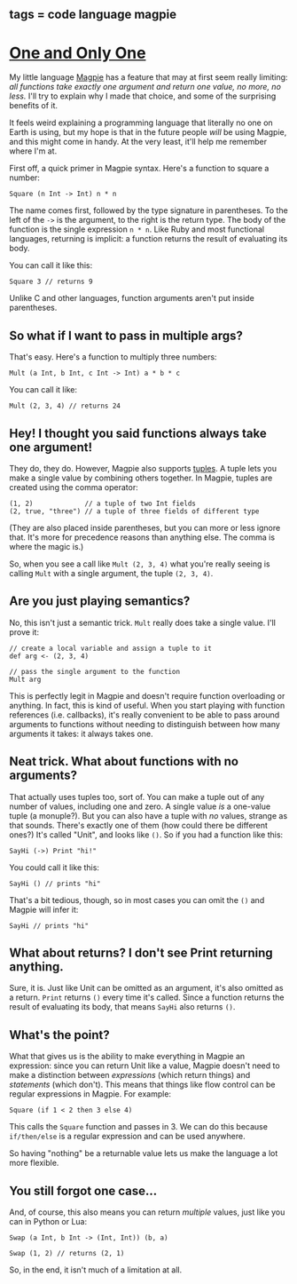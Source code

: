 tags = code language magpie
---

# [One and Only One](http://journal.stuffwithstuff.com/2009/05/05/one-and-only-one/ "One and Only One")

My little language [Magpie](http://bitbucket.org/munificent/magpie/) has a feature that may at first seem really
limiting: _all functions take exactly one argument and return one value, no
more, no less._ I'll try to explain why I made that choice, and some of the
surprising benefits of it.


It feels weird explaining a programming language that literally no one on
Earth is using, but my hope is that in the future people _will_ be using
Magpie, and this might come in handy. At the very least, it'll help me
remember where I'm at.

First off, a quick primer in Magpie syntax. Here's a function to square a
number:



    Square (n Int -> Int) n * n


The name comes first, followed by the type signature in parentheses. To the
left of the `->` is the argument, to the right is the return type. The body of
the function is the single expression `n * n`. Like Ruby and most functional
languages, returning is implicit: a function returns the result of evaluating
its body.

You can call it like this:



    Square 3 // returns 9


Unlike C and other languages, function arguments aren't put inside
parentheses.

## So what if I want to pass in multiple args?

That's easy. Here's a function to multiply three numbers:



    Mult (a Int, b Int, c Int -> Int) a * b * c


You can call it like:



    Mult (2, 3, 4) // returns 24


## Hey! I thought you said functions always take one argument!

They do, they do. However, Magpie also supports [tuples](http://en.wikipedia.org/wiki/Tuple). A tuple lets you
make a single value by combining others together. In Magpie, tuples are
created using the comma operator:



    (1, 2)             // a tuple of two Int fields
    (2, true, "three") // a tuple of three fields of different type


(They are also placed inside parentheses, but you can more or less ignore
that. It's more for precedence reasons than anything else. The comma is where
the magic is.)

So, when you see a call like `Mult (2, 3, 4)` what you're really seeing is
calling `Mult` with a single argument, the tuple `(2, 3, 4)`.

## Are you just playing semantics?

No, this isn't just a semantic trick. `Mult` really does take a single value.
I'll prove it:



    // create a local variable and assign a tuple to it
    def arg <- (2, 3, 4)

    // pass the single argument to the function
    Mult arg


This is perfectly legit in Magpie and doesn't require function overloading or
anything. In fact, this is kind of useful. When you start playing with
function references (i.e. callbacks), it's really convenient to be able to
pass around arguments to functions without needing to distinguish between how
many arguments it takes: it always takes one.

## Neat trick. What about functions with no arguments?

That actually uses tuples too, sort of. You can make a tuple out of any number
of values, including one and zero. A single value _is_ a one-value tuple (a
monuple?). But you can also have a tuple with _no_ values, strange as that
sounds. There's exactly one of them (how could there be different ones?) It's
called "Unit", and looks like `()`. So if you had a function like this:



    SayHi (->) Print "hi!"


You could call it like this:



    SayHi () // prints "hi"


That's a bit tedious, though, so in most cases you can omit the `()` and
Magpie will infer it:



    SayHi // prints "hi"


## What about returns? I don't see Print returning anything.

Sure, it is. Just like Unit can be omitted as an argument, it's also omitted
as a return. `Print` returns `()` every time it's called. Since a function
returns the result of evaluating its body, that means `SayHi` also returns
`()`.

## What's the point?

What that gives us is the ability to make everything in Magpie an expression:
since you can return Unit like a value, Magpie doesn't need to make a
distinction between _expressions_ (which return things) and _statements_
(which don't). This means that things like flow control can be regular
expressions in Magpie. For example:



    Square (if 1 < 2 then 3 else 4)


This calls the `Square` function and passes in 3. We can do this because
`if/then/else` is a regular expression and can be used anywhere.

So having "nothing" be a returnable value lets us make the language a lot more
flexible.

## You still forgot one case…

And, of course, this also means you can return _multiple_ values, just like
you can in Python or Lua:



    Swap (a Int, b Int -> (Int, Int)) (b, a)

    Swap (1, 2) // returns (2, 1)


So, in the end, it isn't much of a limitation at all.
